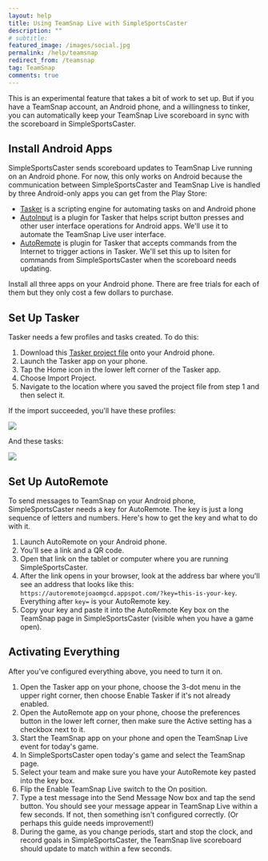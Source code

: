 ```yaml
---
layout: help
title: Using TeamSnap Live with SimpleSportsCaster
description: ""
# subtitle: 
featured_image: /images/social.jpg
permalink: /help/teamsnap
redirect_from: /teamsnap
tag: TeamSnap
comments: true
---
```


This is an experimental feature that takes a bit of work to set up. But if you have a TeamSnap account, an Android phone, and a willingness to tinker, you can automatically keep your TeamSnap Live scoreboard in sync with the scoreboard in SimpleSportsCaster.  

## Install Android Apps

SimpleSportsCaster sends scoreboard updates to TeamSnap Live running on an Android phone. For now, this only works on Android because the communication between SimpleSportsCaster and TeamSnap Live is handled by three Android-only apps you can get from the Play Store:

* [Tasker](https://play.google.com/store/apps/details?id=net.dinglisch.android.taskerm) is a scripting engine for automating tasks on and Android phone
* [AutoInput](https://play.google.com/store/apps/details?id=com.joaomgcd.autoinput) is a plugin for Tasker that helps script button presses and other user interface operations for Android apps. We'll use it to automate the TeamSnap Live user interface.
* [AutoRemote](https://play.google.com/store/apps/details?id=com.joaomgcd.autoremote) is plugin for Tasker that accepts commands from the Internet to trigger actions in Tasker. We'll set this up to lsiten for commands from SimpleSportsCaster when the scoreboard needs updating.

Install all three apps on your Android phone. There are free trials for each of them but they only cost a few dollars to purchase.  

## Set Up Tasker

Tasker needs a few profiles and tasks created. To do this:
1. Download this [Tasker project file](https://raw.githubusercontent.com/Zofware/simplesportscaster-teamsnap/master/SimpleSportsCaster_TeamSnap.prj.xml) onto your Android phone.
2. Launch the Tasker app on your phone.
3. Tap the Home icon in the lower left corner of the Tasker app.
4. Choose Import Project.
5. Navigate to the location where you saved the project file from step 1 and then select it.

If the import succeeded, you'll have these profiles:

![](/assets/help/tasker-profiles.jpg) 

And these tasks:

![](/assets/help/tasker-tasks.jpg)

## Set Up AutoRemote

To send messages to TeamSnap on your Android phone, SimpleSportsCaster needs a key for AutoRemote. The key is just a long sequence of letters and numbers. Here's how to get the key and what to do with it.
1. Launch AutoRemote on your Android phone.
2. You'll see a link and a QR code.
3. Open that link on the tablet or computer where you are running SimpleSportsCaster.
4. After the link opens in your browser, look at the address bar where you'll see an address that looks like this: `https://autoremotejoaomgcd.appspot.com/?key=this-is-your-key`. Everything after `key=` is your AutoRemote key.
5. Copy your key and paste it into the AutoRemote Key box on the TeamSnap page in SimpleSportsCaster (visible when you have a game open).

## Activating Everything

After you've configured everything above, you need to turn it on.
1. Open the Tasker app on your phone, choose the 3-dot menu in the upper right corner, then choose Enable Tasker if it's not already enabled.
2. Open the AutoRemote app on your phone, choose the preferences button in the lower left corner, then make sure the Active setting has a checkbox next to it.
3. Start the TeamSnap app on your phone and open the TeamSnap Live event for today's game.
4. In SimpleSportsCaster open today's game and select the TeamSnap page.
5. Select your team and make sure you have your AutoRemote key pasted into the key box.
6. Flip the Enable TeamSnap Live switch to the On position.
7. Type a test message into the Send Message Now box and tap the send button. You should see your message appear in TeamSnap Live within a few seconds. If not, then something isn't configured correctly. (Or perhaps this guide needs improvement!)
8. During the game, as you change periods, start and stop the clock, and record goals in SimpleSportsCaster, the TeamSnap live scoreboard should update to match within a few seconds.

